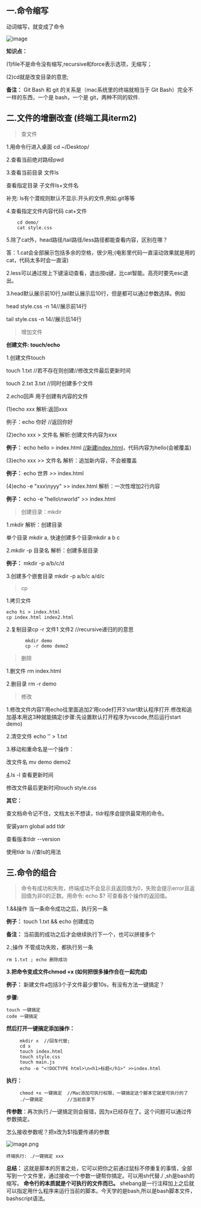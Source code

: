 ## **一.命令缩写**

动词缩写，就变成了命令

![image](https://upload-images.jianshu.io/upload_images/21487050-8980442a6672bb54.jpg?imageMogr2/auto-orient/strip%7CimageView2/2/w/1240)

**知识点：**

(1)file不是命令没有缩写,recursive和force表示选项，无缩写；

(2)cd就是改变目录的意思;

**备注：**
Git Bash 和 git 的关系是（mac系统里的终端就相当于 Git Bash）完全不一样的东西，一个是 bash，一个是 git，两种不同的软件.

## **二.文件的增删改查 (终端工具iterm2)**
> 查文件

1.用命令行进入桌面 cd ~/Desktop/

2.查看当前绝对路经pwd

3.查看当前目录 文件ls

查看指定目录 子文件ls+文件名

补充: ls有个潜规则默认不显示.开头的文件,例如.git等等

4.查看指定文件内容代码 cat+文件

```
    cd demo/
    cat style.css
```

5.除了cat外，head路径/tail路径/less路径都能查看内容，区别在哪？

答：1.cat会全部展示包括多余的空格，很少用;(电影里代码一直滚动效果就是用的cat，代码太多时会一直滚)

2.less可以通过按上下键滚动查看，退出按q键，比cat智能。高亮时要先esc退出。

3.head默认展示前10行,tail默认展示后10行，但是都可以通过参数选择。例如

head style.css -n 14//展示前14行

tail style.css -n 14//展示后14行

> 增加文件

**创建文件: touch/echo**

1.创建文件touch

touch 1.txt //若不存在则创建//修改文件最后更新时间

touch 2.txt 3.txt //同时创建多个文件

2.echo回声 用于创建有内容的文件

(1)echo xxx 解析:返回xxx

例子：echo 你好 //返回你好

(2)echo xxx > 文件名 解析:创建文件内容为xxx

**例子：**
echo hello > index.html [//新建index.html](https://link.zhihu.com/?target=https%3A//xn--index-gq2j210b.html/)，代码内容为hello(会被覆盖)

(3)echo xxx >> 文件名 解析：追加新内容，不会被覆盖

**例子：**
echo 世界 >> index.html

(4)echo -e "xxx\nyyy" >> index.html 解析：一次性增加2行内容

**例子：**
echo -e "hello\nworld" >> index.html

> 创建目录：mkdir

1.mkdir 解析：创建目录

单个目录 mkdir a, 快速创建多个目录mkdir a b c

2.mkdir -p 目录名 解析：创建多层目录

**例子：**
mkdir -p a/b/c/d

3.创建多个嵌套目录 mkdir -p a/b/c a/d/c

> cp

1.拷贝文件

```
echo hi > index.html
cp index.html index2.html            
```

2.复制目录cp -r 文件1 文件2 //recursive递归的的意思

```
       mkdir demo
       cp -r demo demo2  
```

> 删除

1.删文件 rm index.html

2.删目录 rm -r demo

> 修改

1.修改文件内容1’用echo往里面追加2’用code打开3’start默认程序打开.修改和追加基本用这3种就能搞定(步骤:先设置默认打开程序为vscode,然后运行start demo)

2.清空文件 echo '' > 1.txt

3.移动和重命名是一个操作：

改文件名 mv demo demo2

[4](https://link.zhihu.com/?target=http%3A//4.ls/).ls -l 查看更新时间

修改文件最后更新时间touch style.css

**其它：**

查文档命令记不住，文档太长不想读，tldr程序会提供最常用的命令。

安装yarn global add tldr

查看版本tldr --version

使用tldr ls //查ls的用法

## **三.命令的组合**

> 命令有成功和失败，终端成功不会显示且返回值为0，失败会提示error且返回值为非0的正数。用命令: echo $? 可查看各个操作的返回值。

1.&&操作 当一条命令成功之后，执行另一条

**例子：**
touch 1.txt && echo 创建成功

**备注：**
当前面的成功之后才会继续执行下一个，也可以拼接多个

2.;操作 不管成功失败，都执行另一条

```
rm 1.txt ; echo 删除成功
```

**3.把命令变成文件chmod +x (如何把很多操作合在一起完成)**

**例子：**
新建文件a包括3个子文件最少要10s，有没有方法一键搞定？

**步骤:**

```
touch 一键搞定
code 一键搞定
```

**然后打开一键搞定添加操作：**

```
     mkdir x  //回车代替;
     cd x 
     touch index.html
     touch style.css
     touch main.js
     echo -e "<!DOCTYPE html>\n<h1>标题</h1>" >>index.html 
```

**执行：**

```
     chmod +x 一键搞定  //Mac添加可执行权限，一键搞定这个脚本它就是可执行的了    
     ./一键搞定         //当前目录下
```

**传参数**：再次执行./一键搞定则会报错，因为x已经存在了。这个问题可以通过传参数搞定。

怎么接收参数呢？把x改为$1指要传递的参数

![image.png](https://upload-images.jianshu.io/upload_images/21487050-1e0e1d761ee530b0.png?imageMogr2/auto-orient/strip%7CimageView2/2/w/1240)


```
终端执行: ./一键搞定 xxx
```

**总结：**
这就是脚本的厉害之处，它可以把你之前通过鼠标不停重复的事情，全部写到一个文件里，通过接收一个参数一键帮你搞定。可以用sh代替./ ,sh是bash的缩写。 **命令行的本质就是个可执行的文件而已。** shebang是一行注释加上之后就可以指定用什么程序来运行当前的脚本。今天学的是bash,所以是bash脚本文件，bashscript语法。
